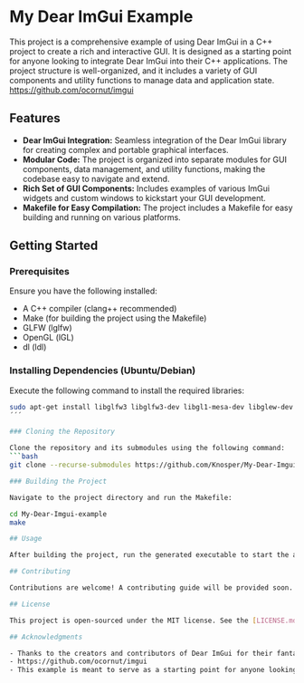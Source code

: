 # My Dear ImGui Example

This project is a comprehensive example of using Dear ImGui in a C++ project to create a rich and interactive GUI. It is designed as a starting point for anyone looking to integrate Dear ImGui into their C++ applications. The project structure is well-organized, and it includes a variety of GUI components and utility functions to manage data and application state.
https://github.com/ocornut/imgui

## Features

- **Dear ImGui Integration:** Seamless integration of the Dear ImGui library for creating complex and portable graphical interfaces.
- **Modular Code:** The project is organized into separate modules for GUI components, data management, and utility functions, making the codebase easy to navigate and extend.
- **Rich Set of GUI Components:** Includes examples of various ImGui widgets and custom windows to kickstart your GUI development.
- **Makefile for Easy Compilation:** The project includes a Makefile for easy building and running on various platforms.

## Getting Started

### Prerequisites

Ensure you have the following installed:
- A C++ compiler (clang++ recommended)
- Make (for building the project using the Makefile)
- GLFW (lglfw) 
- OpenGL (lGL)
- dl (ldl)

### Installing Dependencies (Ubuntu/Debian)

Execute the following command to install the required libraries:
```bash
sudo apt-get install libglfw3 libglfw3-dev libgl1-mesa-dev libglew-dev
´´´

### Cloning the Repository

Clone the repository and its submodules using the following command:
```bash
git clone --recurse-submodules https://github.com/Knosper/My-Dear-Imgui-example.git

### Building the Project

Navigate to the project directory and run the Makefile:

cd My-Dear-Imgui-example
make

## Usage

After building the project, run the generated executable to start the application and explore the various GUI components implemented with Dear ImGui.

## Contributing

Contributions are welcome! A contributing guide will be provided soon.

## License

This project is open-sourced under the MIT license. See the [LICENSE.md]([url-to-license-file](https://github.com/ocornut/imgui/blob/master/LICENSE.txt)) file for details.

## Acknowledgments

- Thanks to the creators and contributors of Dear ImGui for their fantastic library.
- https://github.com/ocornut/imgui
- This example is meant to serve as a starting point for anyone looking to integrate ImGui into their C++ projects.


